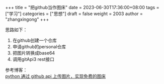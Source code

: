 +++
title = "把github当作图床"
date = 2023-06-30T17:36:00+08:00
tags = ["学习"]
categories = ["思想"]
draft = false
weight = 2003
author = "zhangxingong"
+++

思路如下：

1.  在github创建一个仓库
2.  申请github的personal仓库
3.  把图片转换成base64
4.  调用gitApi3 rest接口

参考博客：  
[python 通过 github api 上传图片，实现免费的图床](https://xiaoniuhululu.com/2021-10-20_python-github-api-upload-picture/)
